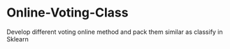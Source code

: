 # Online-Voting-Class
Develop different voting online method and pack them similar as classify in Sklearn
